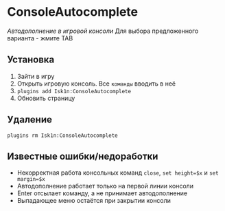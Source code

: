 # ConsoleAutocomplete
*Автодополнение в игровой консоли*
Для выбора предложенного варианта - жмите TAB

## Установка
1. Зайти в игру
2. Открыть игровую консоль. Все `команды` вводить в неё
3. `plugins add Isk1n:ConsoleAutocomplete`
4. Обновить страницу

## Удаление
`plugins rm Isk1n:ConsoleAutocomplete`

## Известные ошибки/недоработки
* Некорректная работа консольных команд `close`, `set height=$x` и `set margin=$x`
* Автодополнение работает только на первой линии консоли
* Enter отсылает команду, а не принимает автодополнение
* Выпадающее меню остаётся при закрытии консоли